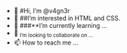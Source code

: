 - 👋 #Hi, I’m @v4gn3r
- 👀 ##I’m interested in HTML and CSS.
- 🌱 ###**I’m currently learning ...
- 💞️ <sub>I’m looking to collaborate on ...</sub>
- 📫 How to reach me ...

<!---
v4gn3r/v4gn3r is a ✨ special ✨ repository because its `README.md` (this file) appears on your GitHub profile.
You can click the Preview link to take a look at your changes.
--->
